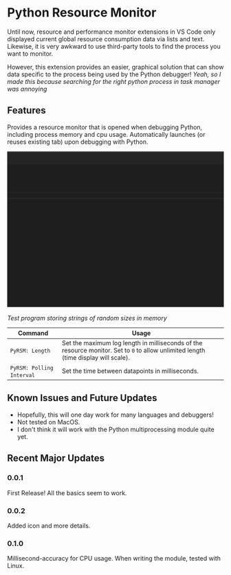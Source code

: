 # Python Resource Monitor

Until now, resource and performance monitor extensions in VS Code only displayed current global resource consumption data via lists and text. Likewise, it is very awkward to use third-party tools to find the process you want to monitor.

However, this extension provides an easier, graphical solution that can show data specific to the process being used by the Python debugger! *Yeah, so I made this because searching for the right python process in task manager was annoying*

## Features
Provides a resource monitor that is opened when debugging Python, including process memory and cpu usage. Automatically launches (or reuses existing tab) upon debugging with Python.

![usage](images/usage.gif)

*Test program storing strings of random sizes in memory*

| Command | Usage |
| ------- | ----- |
| `PyRSM: Length` | Set the maximum log length in milliseconds of the resource monitor. Set to `0` to allow unlimited length (time display will scale). |
| `PyRSM: Polling Interval` | Set the time between datapoints in milliseconds. |

## Known Issues and Future Updates

- Hopefully, this will one day work for many languages and debuggers!
- Not tested on MacOS.
- I don't think it will work with the Python multiprocessing module quite yet.

## Recent Major Updates
### 0.0.1
First Release! All the basics seem to work.

### 0.0.2
Added icon and more details.

### 0.1.0
Millisecond-accuracy for CPU usage. When writing the module, tested with Linux.
